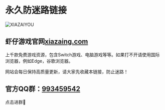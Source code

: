 # 永久防迷路链接 
![XIAZAIYOU](https://steamuserimages-a.akamaihd.net/ugc/2475369566604401672/4CB15E39B29B5C874FBF69DC6DEC7F013A9EFACE/?imw=5000&imh=5000&ima=fit&impolicy=Letterbox&imcolor=%23000000&letterbox=false)

## 虾仔游戏官网[xiazaing.com](https://xiazaing.com/)

上千款免费游戏资源，包含Switch游戏、电脑游戏等等。如果打不开请使用国际浏览器，例如Edge，谷歌浏览器。

网站会每日保持高质量更新，请大家先收藏本链接，防止迷路！

## 官方QQ群：[993459542](http://qm.qq.com/cgi-bin/qm/qr?_wv=1027&k=aQmONMsb8Q-MVy8XA6nHhjjAv3el0gwd&authKey=5Wz3wOXu2zXFq3SZpVNwL2yJx036V34bvI4i%2B1hrgaYcjc3maVsuJIEcjeOwaBnH&noverify=0&group_code=993459542)
点击进群💬


<!--
**xiazaing/xiazaing** is a ✨ _special_ ✨ repository because its `README.md` (this file) appears on your GitHub profile.

Here are some ideas to get you started:

- 🔭 I’m currently working on ...
- 🌱 I’m currently learning ...
- 👯 I’m looking to collaborate on ...
- 🤔 I’m looking for help with ...
- 💬 Ask me about ...
- 📫 How to reach me: ...
- 😄 Pronouns: ...
- ⚡ Fun fact: ...
-->
